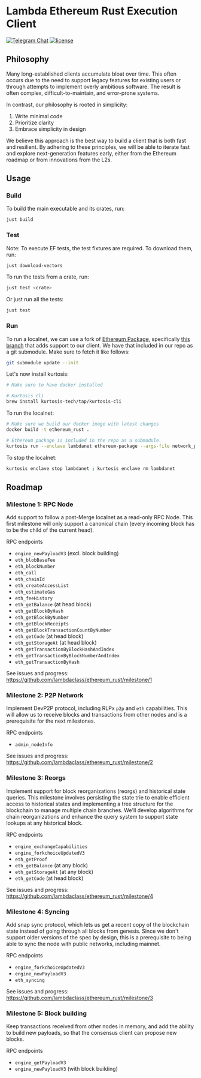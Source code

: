 # Lambda Ethereum Rust Execution Client

[![Telegram Chat][tg-badge]][tg-url]
[![license](https://img.shields.io/github/license/lambdaclass/ethereum_rust)](/LICENSE)

[tg-badge]: https://img.shields.io/endpoint?url=https%3A%2F%2Ftg.sumanjay.workers.dev%2Frust_ethereum%2F&logo=telegram&label=chat&color=neon
[tg-url]: https://t.me/rust_ethereum

## Philosophy
Many long-established clients accumulate bloat over time. This often occurs due to the need to support legacy features for existing users or through attempts to implement overly ambitious software. The result is often complex, difficult-to-maintain, and error-prone systems.

In contrast, our philosophy is rooted in simplicity:

1. Write minimal code
2. Prioritize clarity
3. Embrace simplicity in design

We believe this approach is the best way to build a client that is both fast and resilient. By adhering to these principles, we will be able to iterate fast and explore next-generation features early, either from the Ethereum roadmap or from innovations from the L2s.

## Usage

### Build

To build the main executable and its crates, run:
```bash
just build
```

### Test
Note: To execute EF tests, the test fixtures are required. To download them, run:
```bash
just download-vectors
```

To run the tests from a crate, run:
```bash
just test <crate>
```

Or just run all the tests:
```bash
just test
```

### Run

To run a localnet, we can use a fork of [Ethereum Package](https://github.com/ethpandaops/ethereum-package), specifically [this branch](https://github.com/lambdaclass/ethereum-package/tree/ethereum-rust-integration) that adds support to our client. We have that included in our repo as a git submodule. Make sure to fetch it like follows:

```bash
git submodule update --init
```

Let's now install kurtosis:

```bash
# Make sure to have docker installed

# Kurtosis cli
brew install kurtosis-tech/tap/kurtosis-cli
```

To run the localnet:

```bash
# Make sure we build our docker image with latest changes
docker build -t ethereum_rust .

# Ethereum package is included in the repo as a submodule.
kurtosis run --enclave lambdanet ethereum-package --args-file network_params.yaml
```

To stop the localnet:

```bash
kurtosis enclave stop lambdanet ; kurtosis enclave rm lambdanet
```

## Roadmap

### Milestone 1: RPC Node
Add support to follow a post-Merge localnet as a read-only RPC Node. This first milestone will only support a canonical chain (every incoming block has to be the child of the current head). 

RPC endpoints
- `engine_newPayloadV3` (excl. block building)
- `eth_blobBaseFee`
- `eth_blockNumber`
- `eth_call`
- `eth_chainId`
- `eth_createAccessList`
- `eth_estimateGas`
- `eth_feeHistory`
- `eth_getBalance` (at head block)
- `eth_getBlockByHash`
- `eth_getBlockByNumber`
- `eth_getBlockReceipts`
- `eth_getBlockTransactionCountByNumber`
- `eth_getCode` (at head block)
- `eth_getStorageAt` (at head block)
- `eth_getTransactionByBlockHashAndIndex`
- `eth_getTransactionByBlockNumberAndIndex`
- `eth_getTransactionByHash`

See issues and progress: https://github.com/lambdaclass/ethereum_rust/milestone/1

### Milestone 2: P2P Network
Implement DevP2P protocol, including RLPx `p2p` and `eth` capabilities. This will allow us to receive blocks and transactions from other nodes and is a prerequisite for the next milestones.

RPC endpoints
- `admin_nodeInfo`

See issues and progress: https://github.com/lambdaclass/ethereum_rust/milestone/2

### Milestone 3: Reorgs
Implement support for block reorganizations (reorgs) and historical state queries. This milestone involves persisting the state trie to enable efficient access to historical states and implementing a tree structure for the blockchain to manage multiple chain branches. We'll develop algorithms for chain reorganizations and enhance the query system to support state lookups at any historical block.

RPC endpoints
- `engine_exchangeCapabilities`
- `engine_forkchoiceUpdatedV3`
- `eth_getProof`
- `eth_getBalance` (at any block)
- `eth_getStorageAt` (at any block)
- `eth_getCode` (at head block)

See issues and progress: https://github.com/lambdaclass/ethereum_rust/milestone/4

### Milestone 4: Syncing
Add snap sync protocol, which lets us get a recent copy of the blockchain state instead of going through all blocks from genesis. Since we don't support older versions of the spec by design, this is a prerequisite to being able to sync the node with public networks, including mainnet.

RPC endpoints
- `engine_forkchoiceUpdatedV3`
- `engine_newPayloadV3`
- `eth_syncing`

See issues and progress: https://github.com/lambdaclass/ethereum_rust/milestone/3

### Milestone 5: Block building
Keep transactions received from other nodes in memory, and add the ability to build new payloads, so that the consensus client can propose new blocks.

RPC endpoints
- `engine_getPayloadV3`
- `engine_newPayloadV3` (with block building)
